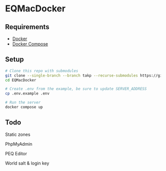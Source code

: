 # EQMacDocker

## Requirements

  - [Docker](https://docs.docker.com/engine/install/)
  - [Docker Compose](https://docs.docker.com/compose/install/linux)


## Setup

```bash
# Clone this repo with submodules
git clone --single-branch --branch takp --recurse-submodules https://github.com/nickgal/EQMacDocker
cd EQMacDocker

# Create .env from the example, be sure to update SERVER_ADDRESS
cp .env.example .env

# Run the server
docker compose up
```

## Todo

Static zones

PhpMyAdmin

PEQ Editor

World salt & login key
